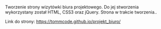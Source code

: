 Tworzenie strony wizytówki biura projektowego. Do jej stworzenia wykorzystany został HTML, CSS3 oraz jQuery. Strona w trakcie tworzenia..

Link do strony: https://tommcode.github.io/projekt_biuro/
